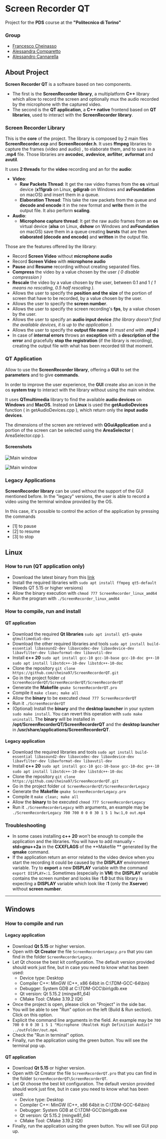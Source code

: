 # Screen Recorder QT
Project for the **PDS** course at the **"Politecnico di Torino"**

### Group

- [Francesco Cheinasso](https://github.com/cheina97)
- [Alessandra Comparetto](https://github.com/alessandracomparetto)
- [Alessandro Cannarella](https://github.com/cannarelladev)

## About Project

**Screen Recorder QT** is a software based on two components. 

- The first is the **ScreenRecorder library**, a multiplatform **C++** library which allow to record the screen and optionally mux the audio recorded by the microphone with the captured video.
- The second is the **QT application**, a **C++ native** frontend based on **QT libraries**, used to interact with the **ScreenRecorder library**.

### Screen Recorder Library

This is the **core** of the project. The library is composed by 2 main files **ScreenRecorder.ccp** and **ScreenRecorder.h**. It uses **ffmpeg** libraries to capture the frames (video and audio) , to elaborate them, and to save in a **.mp4** file. Those libraries are **avcodec**, **avdevice**, **avfilter**, **avformat** and **avutil**.

It uses **2 threads** for the **video** recording and an for the **audio**:

- **Video**: 
    - **Raw Packets Thread**: It get the raw  video frames from the **os** virtual device (**x11grab** on Linux, **gdigrab** on Windows and  **avFoundation** on macOS) and insert them in a queue.
    - **Elaboration Thread**: This take the raw packets from the queue and **decode and encode** it in the new format and **write** them in the output file. It also perform **scaling**.
- **Audio**:
	- **Microphone capture thread**: It get the raw audio frames from an **os** virtual device (**alsa** on Linux, **dshow** on Windows and  **avFoundation** on macOS) save them in a queue creating **bursts** that are then **elaborated (decode and encode)** and **written** in the output file.

Those are the features offered by the library:

- Record **Screen Video** without  **microphone audio**
- Record **Screen Video** with **microphone audio**
- **Pause** and **Resume** recording without creating separated files. 
- **Compress** the video by a value chosen by the user *( 0 disable compression )*
- **Rescale** the video by a value chosen by the user, between 0.1 and 1 *( 1 means no rescaling, 0.5 half rescaling ).*
- Allows the user to specify the **position and the size** of the portion of screen that have to be recorded, by a value chosen by the user.
- Allows the user to specify the **screen number**.
- Allows the user to specify the screen recording's **fps**, by a value chosen by the user.
- Allows the user to specify an **audio input device** *(the library doesn't find the available devices, it is up to the application )*.
- Allows the user to specify the **output file name** (*it must end with **.mp4*** )
- In case of **internal errors** throws an **exception** with a **description of the error** and gracefully **stop the registration** (if the library is recording), creating the output file with what has been recorded till that moment.

### QT Application

Allow to use the **ScreenRecorder library**, offering a **GUI** to set the **parameters** and to give **commands**.

In order to improve the user experience, the **GUI** create also an icon in the os **system tray** to interact with the library without using the main window.

It uses **QTmultimedia** library to find the available **audio devices** on **Windows** and **MacOS**. Instead on **Linux** is used the **getAudioDevices** function ( in getAudioDevices.cpp ), which return only the **input audio devices**.

The dimensions of the screen are retrieved with **QGuiApplication** and a portion of the screen can be selected using the **AreaSelector** ( AreaSelector.cpp ).

#### Screenshots

![Main window](./img/screen.png)

![Main window](./img/video.gif)

### Legacy Applications
**ScreenRecorder library** can be used without the support of the GUI mentioned before. In the "legacy" versions, the user is able to record a video using the terminal window provided by the OS. 

In this case, it's possible to control the action of the application by pressing the commands
 - [1] to pause
 - [2] to resume
 - [3] to stop

## Linux

### How to run (QT application only)

- Download the latest binary from this [link](https://github.com/cheina97/PDS_Project/releases/latest/download/ScreenRecorder_linux_amd64)
- Install the required libraries with `sudo apt install ffmpeg qt5-default` (Needs QT 5.15 or higher versions)
- Allow the binary execution with `chmod 777 ScreenRecorder_linux_amd64`
- Run the program with `./ScreenRecorder_linux_amd64`

### How to compile, run and install

#### QT application

- Download the required **Qt libraries** `sudo apt install qt5-qmake qtmultimedia5-dev `
- Download the other required libraries and tools `sudo apt install build-essential libasound2-dev libavcodec-dev libavdevice-dev libavfilter-dev libavformat-dev libavutil-dev`
- Install **c++ 20** `sudo apt install gcc-10 gcc-10-base gcc-10-doc g++-10` `sudo apt install libstdc++-10-dev libstdc++-10-doc`
- Clone the repository `git clone https://github.com/cheina97/ScreenRecorderQT.git`
- Go in the project folder  `cd ScreenRecorderQT/ScreenRecorderQT/ScreenRecorderQT`
- Generate the **Makefile** `qmake ScreenRecorderQT.pro`
- Compile it `make clean; make all`
- Allow the **binary** to be executed  `chmod 777 ScreenRecorderQT`
- Run it `./ScreenRecorderQT`
- (Optional) Install the **binary** and the  **desktop launcher** in your system `sudo make install`. You can revert this operation with `sudo make uninstall`. The **binary** will be installed in **/opt/ScreenRecorderQT/ScreenRecorderQT** and the **desktop launcher** in **/usr/share/applications/ScreenRecorderQT**.

#### Legacy application

- Download the required libraries and tools `sudo apt install build-essential libasound2-dev libavcodec-dev libavdevice-dev libavfilter-dev libavformat-dev libavutil-dev`
- Install **c++ 20** `sudo apt install gcc-10 gcc-10-base gcc-10-doc g++-10` `sudo apt install libstdc++-10-dev libstdc++-10-doc`
- Clone the repository `git clone https://github.com/cheina97/ScreenRecorderQT.git`
- Go in the project folder  `cd ScreenRecorderQT/ScreenRecorderLegacy`
- Generate the **Makefile** `qmake ScreenRecorderLegacy.pro`
- Compile it `make clean; make all`
- Allow the **binary** to be executed  `chmod 777 ScreenRecorderLegacy`
- Run it `./ScreenRecorderLegacy` with arguments, an example may be `./ScreenRecorderLegacy 700 700 0 0 0 30 1 5 1 hw:1,0 out.mp4`

### Troubleshooting

- In some cases installing **c++ 20** won't be enough to compile the application and the libraries. You will have to add manually **-std=gnu++2a** in the **CXXFLAGS** of the **Makefile ** generated by the **qmake** command.
- If the application return an error related to the video device when you start the recording it could be caused by the **DISPLAY** environment variable. Try to  **export** a new **DISPLAY** variable with the command `export DISPLAY=:1`. Sometimes (especially in **VM**) the **DISPLAY** variable contains the screen number  and looks like **:1.0** but this library is expecting a **DISPLAY** variable which look like **:1** (only the **Xserver**) without **screen number**.

---
## Windows

### How to compile and run 

#### Legacy application

- Download **Qt 5.15** or higher version.
- Open with **Qt Creator** the file `ScreenRecorderLegacy.pro` that you can find in the folder `ScreenRecorderLegacy`.
- Let Qt choose the best kit configuration. The default version provided should work just fine, but in case you need to know what has been used:
    - Device type: Desktop
    - Compiler C++: MinGW (C++, x86 64bit in C:\TDM-GCC-64\bin)
    - Debugger: System GDB at C:\TDM-GCC\bin\gdb.exe
    - Qt version: Qt 5.15.2 (mingw81_64)
    - CMake Tool: CMake 3.19.2 (Qt)
- Once the project is open, please click on "Project" in the side bar.
- You will be able to see "Run" option on the left (Build & Run section). Click on this option.
- Explicit the command line arguments in the field. An example may be `700 700 0 0 0 30 1 5 1 "Microphone (Realtek High Definition Audio)" ../outFolder/out.mp4`.
- Check the "Run in terminal" option.
- Finally, run the application using the green button. You will see the terminal pop up.

#### QT application
- Download **Qt 5.15** or higher version.
- Open with Qt Creator the file `ScreenRecorderQT.pro` that you can find in the folder `ScreenRecorderQT\ScreenRecorderQT`.
- Let Qt choose the best kit configuration. The default version provided should work just fine, but in case you need to know what has been used:
     - Device type: Desktop
    - Compiler C++: MinGW (C++, x86 64bit in C:\TDM-GCC-64\bin)
    - Debugger: System GDB at C:\TDM-GCC\bin\gdb.exe
    - Qt version: Qt 5.15.2 (mingw81_64)
    - CMake Tool: CMake 3.19.2 (Qt)
- Finally, run the application using the green button. You will see GUI pop up.
